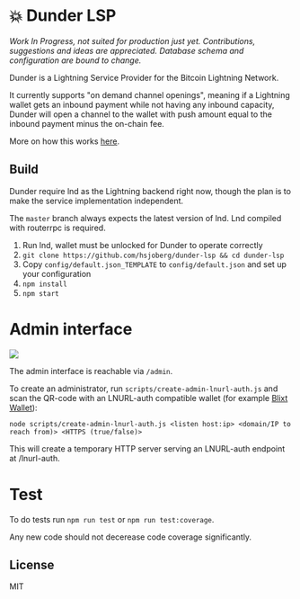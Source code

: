 # 💥 Dunder LSP

_Work In Progress, not suited for production just yet._
_Contributions, suggestions and ideas are appreciated._
_Database schema and configuration are bound to change._

Dunder is a Lightning Service Provider for the Bitcoin Lightning Network.

It currently supports "on demand channel openings", meaning if a Lightning wallet
gets an inbound payment while not having any inbound capacity, Dunder will open
a channel to the wallet with push amount equal to the inbound payment minus the
on-chain fee.

More on how this works [here](https://github.com/hsjoberg/blixt-wallet/issues/242).

## Build

Dunder require lnd as the Lightning backend right now, though the plan is to
make the service implementation independent.

The `master` branch always expects the latest version of lnd. Lnd compiled with routerrpc is required.

1. Run lnd, wallet must be unlocked for Dunder to operate correctly
2. `git clone https://github.com/hsjoberg/dunder-lsp && cd dunder-lsp`
3. Copy `config/default.json_TEMPLATE` to `config/default.json` and set up your configuration
4. `npm install`
5. `npm start`

# Admin interface

<div>
  <img src="admin-interface.webp" />
</div>

The admin interface is reachable via `/admin`.

To create an administrator, run `scripts/create-admin-lnurl-auth.js` and scan the QR-code with an
LNURL-auth compatible wallet (for example [Blixt Wallet](https://blixtwallet.github.io)):

`node scripts/create-admin-lnurl-auth.js <listen host:ip> <domain/IP to reach from)> <HTTPS (true/false)>`

This will create a temporary HTTP server serving an LNURL-auth endpoint at /lnurl-auth.

# Test

To do tests run `npm run test` or `npm run test:coverage`.

Any new code should not decerease code coverage significantly.

## License

MIT
